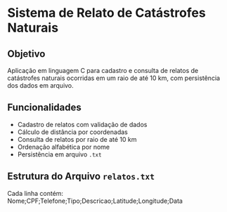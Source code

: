# Sistema de Relato de Catástrofes Naturais

## Objetivo
Aplicação em linguagem C para cadastro e consulta de relatos de catástrofes naturais ocorridas em um raio de até 10 km, com persistência dos dados em arquivo.

## Funcionalidades
- Cadastro de relatos com validação de dados
- Cálculo de distância por coordenadas
- Consulta de relatos por raio de até 10 km
- Ordenação alfabética por nome
- Persistência em arquivo `.txt`


## Estrutura do Arquivo `relatos.txt`
Cada linha contém:
Nome;CPF;Telefone;Tipo;Descricao;Latitude;Longitude;Data